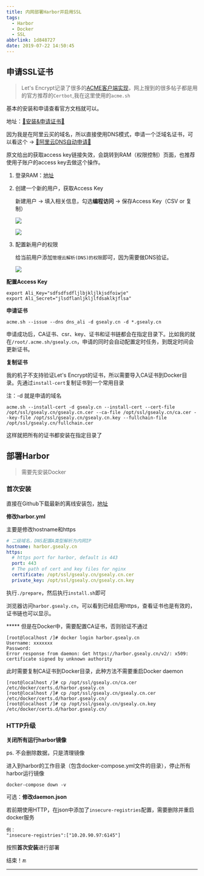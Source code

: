 ```yaml
---
title: 内网部署Harbor并启用SSL
tags:
  - Harbor
  - Docker
  - SSL
abbrlink: 1d848727
date: 2019-07-22 14:50:45
---
```


## 申请SSL证书

> Let's Encrypt记录了很多的[ACME客户端实现](https://letsencrypt.org/docs/client-options/)，网上搜到的很多帖子都是用的官方推荐的`Certbot`,我在这里使用的`acme.sh`

基本的安装和申请查看官方文档就可以。

地址：[🔗安装&申请证书🔗](<https://github.com/Neilpang/acme.sh/wiki/%E8%AF%B4%E6%98%8E>)

因为我是在阿里云买的域名，所以直接使用DNS模式，申请一个泛域名证书，可以看这个 -> [🔗阿里云DNS自动申请🔗](<https://github.com/Neilpang/acme.sh/wiki/dnsapi#11-use-aliyun-domain-api-to-automatically-issue-cert>)

原文给出的获取access key链接失效，会跳转到RAM（权限控制）页面，也推荐使用子账户的access key去做这个操作。

1. 登录RAM：[地址](<https://ram.console.aliyun.com/overview>)

2. 创建一个新的用户，获取Access Key

   新建用户 -> 填入相关信息，勾选**编程访问** -> 保存Access Key（CSV or 复制）

   ![](https://gsealy-1257917518.cos.ap-beijing.myqcloud.com/gsealy.github.io/harbor/create-user-1.png)

   ![](https://gsealy-1257917518.cos.ap-beijing.myqcloud.com/gsealy.github.io/harbor/create-user-2.png)

3. 配置新用户的权限

   给当前用户添加`管理云解析(DNS)的权限`即可，因为需要做DNS验证。

   ![](https://gsealy-1257917518.cos.ap-beijing.myqcloud.com/gsealy.github.io/harbor/add-dns-ram.png)

**配置Access Key**

```shell
export Ali_Key="sdfsdfsdfljlbjkljlkjsdfoiwje"
export Ali_Secret="jlsdflanljkljlfdsaklkjflsa"
```

**申请证书**

```shell
acme.sh --issue --dns dns_ali -d gsealy.cn -d *.gsealy.cn
```

申请成功后，CA证书、csr、key、证书和证书链都会在指定目录下。比如我的就在`/root/.acme.sh/gsealy.cn`，申请的同时会自动配置定时任务，到既定时间会更新证书。

**复制证书**

我的机子不支持验证Let's Encrypt的证书，所以需要导入CA证书到Docker目录。先通过`install-cert`复制证书到一个常用目录

注：-d 就是申请的域名

```shell
acme.sh --install-cert -d gsealy.cn --install-cert --cert-file /opt/ssl/gsealy.cn/gsealy.cn.cer --ca-file /opt/ssl/gsealy.cn/ca.cer --key-file /opt/ssl/gsealy.cn/gsealy.cn.key --fullchain-file /opt/ssl/gsealy.cn/fullchain.cer
```

这样就把所有的证书都安装在指定目录了

## 部署Harbor

> 需要先安装Docker

### 首次安装

直接在Github下载最新的离线安装包，[地址](<https://github.com/goharbor/harbor/releases>)

**修改harbor.yml**

主要是修改hostname和https

```yaml
# 二级域名，DNS配置A类型解析为内网IP
hostname: harbor.gsealy.cn
https:
  # https port for harbor, default is 443
  port: 443
  # The path of cert and key files for nginx
  certificate: /opt/ssl/gsealy.cn/gsealy.cn.cer
  private_key: /opt/ssl/gsealy.cn/gsealy.cn.key
```

执行`./prepare`，然后执行`install.sh`即可

浏览器访问`harbor.gsealy.cn`，可以看到已经启用https，查看证书也是有效的，证书链也可以显示。

***** 但是在Docker中，需要配置CA证书，否则验证不通过

```shell
[root@localhost /]# docker login harbor.gsealy.cn
Username: xxxxxxx
Password: 
Error response from daemon: Get https://harbor.gsealy.cn/v2/: x509: certificate signed by unknown authority
```

此时需要复制CA证书到Docker目录，此种方法不需要重启Docker daemon

```shell
[root@localhost /]# cp /opt/ssl/gsealy.cn/ca.cer /etc/docker/certs.d/harbor.gsealy.cn
[root@localhost /]# cp /opt/ssl/gsealy.cn/gsealy.cn.cer /etc/docker/certs.d/harbor.gsealy.cn/
[root@localhost /]# cp /opt/ssl/gsealy.cn/gsealy.cn.key /etc/docker/certs.d/harbor.gsealy.cn/
```



### HTTP升级

**关闭所有运行harbor镜像**

ps. 不会删除数据，只是清理镜像

进入到harbor的工作目录（包含docker-compose.yml文件的目录），停止所有harbor运行镜像

```shell
docker-compose down -v
```

可选：**修改daemon.json**

若前期使用HTTP，在json中添加了`insecure-registries`配置，需要删除并重启docker服务

```
例：
"insecure-registries":["10.20.90.97:6145"]
```

按照**首次安装**进行部署

结束！🔚

------

